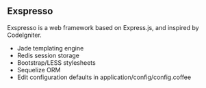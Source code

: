 ## Exspresso


Exspresso is a web framework based on Express.js, and inspired by CodeIgniter.

* Jade templating engine
* Redis session storage
* Bootstrap/LESS stylesheets
* Sequelize ORM
* Edit configuration defaults in application/config/config.coffee
